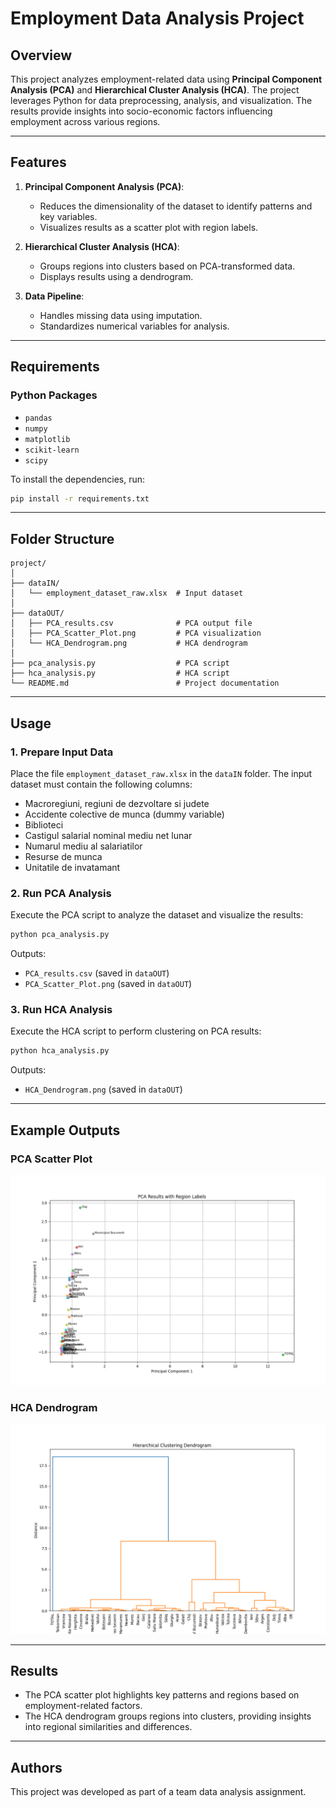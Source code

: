 
# Employment Data Analysis Project

## Overview
This project analyzes employment-related data using **Principal Component Analysis (PCA)** and **Hierarchical Cluster Analysis (HCA)**. The project leverages Python for data preprocessing, analysis, and visualization. The results provide insights into socio-economic factors influencing employment across various regions.

---

## Features
1. **Principal Component Analysis (PCA)**:
   - Reduces the dimensionality of the dataset to identify patterns and key variables.
   - Visualizes results as a scatter plot with region labels.

2. **Hierarchical Cluster Analysis (HCA)**:
   - Groups regions into clusters based on PCA-transformed data.
   - Displays results using a dendrogram.

3. **Data Pipeline**:
   - Handles missing data using imputation.
   - Standardizes numerical variables for analysis.

---

## Requirements
### Python Packages
- `pandas`
- `numpy`
- `matplotlib`
- `scikit-learn`
- `scipy`

To install the dependencies, run:
```bash
pip install -r requirements.txt
```

---

## Folder Structure
```
project/
│
├── dataIN/
│   └── employment_dataset_raw.xlsx  # Input dataset
│
├── dataOUT/
│   ├── PCA_results.csv              # PCA output file
│   ├── PCA_Scatter_Plot.png         # PCA visualization
│   └── HCA_Dendrogram.png           # HCA dendrogram
│
├── pca_analysis.py                  # PCA script
├── hca_analysis.py                  # HCA script
└── README.md                        # Project documentation
```

---

## Usage

### 1. Prepare Input Data
Place the file `employment_dataset_raw.xlsx` in the `dataIN` folder. The input dataset must contain the following columns:
- Macroregiuni, regiuni de dezvoltare si judete
- Accidente colective de munca (dummy variable)
- Biblioteci
- Castigul salarial nominal mediu net lunar
- Numarul mediu al salariatilor
- Resurse de munca
- Unitatile de invatamant

### 2. Run PCA Analysis
Execute the PCA script to analyze the dataset and visualize the results:
```bash
python pca_analysis.py
```
Outputs:
- `PCA_results.csv` (saved in `dataOUT`)
- `PCA_Scatter_Plot.png` (saved in `dataOUT`)

### 3. Run HCA Analysis
Execute the HCA script to perform clustering on PCA results:
```bash
python hca_analysis.py
```
Outputs:
- `HCA_Dendrogram.png` (saved in `dataOUT`)

---

## Example Outputs

### PCA Scatter Plot
![PCA Scatter Plot](dataOUT/PCA_Scatter_Plot.png)

### HCA Dendrogram
![HCA Dendrogram](dataOUT/HCA_Dendrogram.png)

---

## Results
- The PCA scatter plot highlights key patterns and regions based on employment-related factors.
- The HCA dendrogram groups regions into clusters, providing insights into regional similarities and differences.

---

## Authors
This project was developed as part of a team data analysis assignment.


